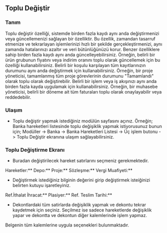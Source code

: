 
## Toplu Değiştir

### Tanım

Toplu değiştir özelliği, sistemde birden fazla kaydı aynı anda değiştirmenizi veya güncellemenizi sağlayan bir özelliktir. 
Bu özellik, zamandan tasarruf etmenize ve tekrarlayan işlemlerinizi hızlı bir şekilde gerçekleştirmenizi, aynı zamanda hatalarınızı azaltır ve veri bütünlüğünüzü korur.
Benzer özelliklere sahip birden fazla kaydı aynı anda güncelleyebilirsiniz. 
Örneğin, belirli bir ürün grubunun fiyatını veya indirim oranını toplu olarak güncellemek için bu özelliği kullanabilirsiniz.
Belirli bir koşulu karşılayan tüm kayıtlarınızın durumunu aynı anda değiştirmek için kullanabilirsiniz. 
Örneğin, bir proje yöneticisi, tamamlanmış tüm proje görevlerinin durumunu "Tamamlandı" olarak toplu olarak değiştirebilir.
Belirli bir işlem veya iş akışınızı aynı anda birden fazla kayda uygulamak için kullanabilirsiniz. 
Örneğin, bir muhasebe yöneticisi, belirli bir döneme ait tüm faturaları toplu olarak onaylayabilir veya reddedebilir.

### Ulaşım 

- Toplu değiştir yapmak istediğiniz modülün sayfasını açınız. 
Örneğin; Banka hareketleri listesinde toplu değişiklik yapmak istiyorusunuz bunun için;
Modüller -> Banka -> Banka Hareketleri Listesi -> Üç işlem butonu -> Toplu Değiştir ekranına ulaşım sağlayabilirsiniz.

### Toplu Değiştirme Ekranı 

* Buradan değiştirilecek hareket satırlarını seçmeniz gerekmektedir.

Hareketler:** 
Depo:** 
Proje:** 
Sözleşme:** 
Vergi Muafiyeti:**

* Değiştirmek istediğiniz bilginin değerini girip değiştirmek isteiğinizi belirten kutuyu işaretleyiniz.

Ref.İthalat İhracat:**
Plasiyer:** 
Ref. Teslim Tarihi:**

* Dekontlardaki tüm satirlarda değişiklik yapmak ve dekontu tekrar kaydetmek için seçiniz. 
Seçilmez ise sadece hareketlerde değişiklik yapar ve dekontta ve dekontun diğer kalemlerinde işlem yapmaz.

Belgenin tüm kalemlerine uygula seçenekleri bulunmaktadır.

